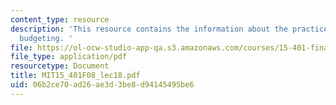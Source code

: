 ```yaml
---
content_type: resource
description: 'This resource contains the information about the practice of capital
  budgeting. '
file: https://ol-ocw-studio-app-qa.s3.amazonaws.com/courses/15-401-finance-theory-i-fall-2008/06b2ce70ad26ae3d3be8d94145495be6_MIT15_401F08_lec18.pdf
file_type: application/pdf
resourcetype: Document
title: MIT15_401F08_lec18.pdf
uid: 06b2ce70-ad26-ae3d-3be8-d94145495be6
---
```

